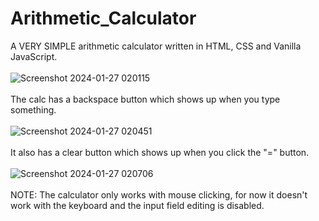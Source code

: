# Arithmetic_Calculator
A VERY SIMPLE arithmetic calculator written in HTML, CSS and Vanilla JavaScript.
<br>
<br>
![Screenshot 2024-01-27 020115](https://github.com/Mitko-M/Arithmetic_Calculator/assets/144683992/87d2fc84-805a-463f-95e5-0c3bce6054e6)
<br>
<br>
The calc has a backspace button which shows up when you type something.
<br>
<br>
![Screenshot 2024-01-27 020451](https://github.com/Mitko-M/Arithmetic_Calculator/assets/144683992/e93b1ebf-b581-43f0-8d94-51854b3f5639)
<br>
<br>
It also has a clear button which shows up when you click the "=" button.
<br>
<br>
![Screenshot 2024-01-27 020706](https://github.com/Mitko-M/Arithmetic_Calculator/assets/144683992/57b5a89e-149d-45f6-8576-42d03cac8670)
<br>
<br>
NOTE: The calculator only works with mouse clicking, for now it doesn't work with the keyboard and the input field editing is disabled.
